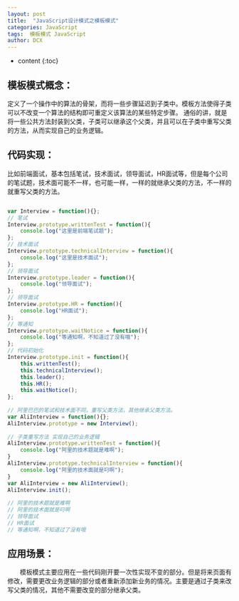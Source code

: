 ```yaml
---
layout: post
title:  "JavaScript设计模式之模板模式"
categories: JavaScript
tags:  模板模式 JavaScript
author: DCX
---
```


* content
{:toc}

## 模板模式概念：

 定义了一个操作中的算法的骨架，而将一些步骤延迟到子类中。模板方法使得子类可以不改变一个算法的结构即可重定义该算法的某些特定步骤。
 通俗的讲，就是将一些公共方法封装到父类，子类可以继承这个父类，并且可以在子类中重写父类的方法，从而实现自己的业务逻辑。





## 代码实现：

比如前端面试，基本包括笔试，技术面试，领导面试，HR面试等，但是每个公司的笔试题，技术面可能不一样，也可能一样，一样的就继承父类的方法，不一样的就重写父类的方法。
```js

var Interview = function(){};  
// 笔试  
Interview.prototype.writtenTest = function(){  
    console.log("这里是前端笔试题");  
};  
// 技术面试  
Interview.prototype.technicalInterview = function(){  
    console.log("这里是技术面试");  
};   
// 领导面试  
Interview.prototype.leader = function(){  
    console.log("领导面试");  
};  
// 领导面试  
Interview.prototype.HR = function(){  
    console.log("HR面试");  
};  
// 等通知  
Interview.prototype.waitNotice = function(){  
    console.log("等通知啊，不知道过了没有哦");  
};  
// 代码初始化  
Interview.prototype.init = function(){  
    this.writtenTest();  
    this.technicalInterview();  
    this.leader();  
    this.HR();  
    this.waitNotice();  
};  
  
// 阿里巴巴的笔试和技术面不同，重写父类方法，其他继承父类方法。  
var AliInterview = function(){};  
AliInterview.prototype = new Interview();  
  
// 子类重写方法 实现自己的业务逻辑  
AliInterview.prototype.writtenTest = function(){  
    console.log("阿里的技术题就是难啊");  
}  
AliInterview.prototype.technicalInterview = function(){  
    console.log("阿里的技术面就是叼啊");  
}  
var AliInterview = new AliInterview();  
AliInterview.init();  
  
// 阿里的技术题就是难啊  
// 阿里的技术面就是叼啊  
// 领导面试  
// HR面试  
// 等通知啊，不知道过了没有哦  

```
## 应用场景：

　　模板模式主要应用在一些代码刚开要一次性实现不变的部分。但是将来页面有修改，需要更改业务逻辑的部分或者重新添加新业务的情况。主要是通过子类来改写父类的情况，其他不需要改变的部分继承父类。



